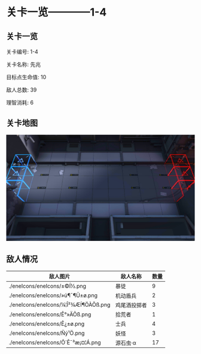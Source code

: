 # 关卡一览————1-4


## 关卡一览

关卡编号: 1-4

关卡名称: 先兆

目标点生命值: 10

敌人总数: 39

理智消耗: 6


## 关卡地图
![1-4](./oprMap/1-4.png)

## 敌人情况

| 敌人图片 | 敌人名称 | 数量  |
|---------|-----|-----|
| ./eneIcons/eneIcons/±©Í½.png| 暴徒  |   9  |
| ./eneIcons/eneIcons/»ú¶¯¶Ü±ø.png| 机动盾兵  |   2  |
| ./eneIcons/eneIcons/¼¦Î²¾ÆÍ¶ÖÀÕß.png| 鸡尾酒投掷者  |   3  |
| ./eneIcons/eneIcons/Ê°»ÄÕß.png| 拾荒者  |   1  |
| ./eneIcons/eneIcons/Ê¿±ø.png| 士兵  |   4  |
| ./eneIcons/eneIcons/Ñý¹Ö.png| 妖怪  |   3  |
| ./eneIcons/eneIcons/Ô´Ê¯³æ¡¤¦Á.png| 源石虫·α  |   17  |

